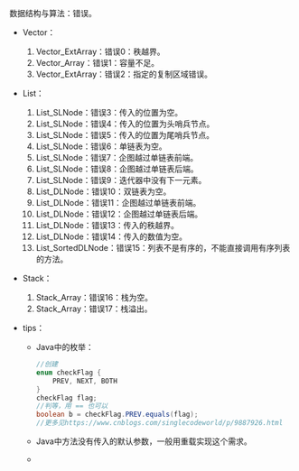 数据结构与算法：错误。

- Vector：
  1. Vector_ExtArray：错误0：秩越界。
  2. Vector_Array：错误1：容量不足。
  3. Vector_ExtArray：错误2：指定的复制区域错误。
- List：
  1. List_SLNode：错误3：传入的位置为空。
  2. List_SLNode：错误4：传入的位置为头哨兵节点。
  3. List_SLNode：错误5：传入的位置为尾哨兵节点。
  4. List_SLNode：错误6：单链表为空。
  5. List_SLNode：错误7：企图越过单链表前端。
  6. List_SLNode：错误8：企图越过单链表后端。
  7. List_SLNode：错误9：迭代器中没有下一元素。
  8. List_DLNode：错误10：双链表为空。
  9. List_DLNode：错误11：企图越过单链表前端。
  10. List_DLNode：错误12：企图越过单链表后端。
  11. List_DLNode：错误13：传入的秩越界。
  12. List_DLNode：错误14：传入的数值为空。
  13.  List_SortedDLNode：错误15：列表不是有序的，不能直接调用有序列表的方法。
- Stack：
  1. Stack_Array：错误16：栈为空。
  2. Stack_Array：错误17：栈溢出。







- tips：

  - Java中的枚举：

    ```java
    //创建
    enum checkFlag {
        PREV, NEXT, BOTH
    }
    checkFlag flag;
    //判等，用 == 也可以
    boolean b = checkFlag.PREV.equals(flag);
    //更多见https://www.cnblogs.com/singlecodeworld/p/9887926.html
    ```

  - Java中方法没有传入的默认参数，一般用重载实现这个需求。

  - 